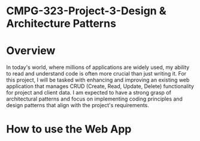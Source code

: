 # CMPG-323-Project-3-Design & Architecture Patterns  
# Overview
In today's world, where millions of applications are widely used, my ability to read and understand code is often more crucial than just writing it. For this project, I will be tasked with enhancing and improving an existing web application that manages CRUD (Create, Read, Update, Delete) functionality for project and client data. I am expected to have a strong grasp of architectural patterns and focus on implementing coding principles and design patterns that align with the project's requirements.  

# How to use the Web App  


